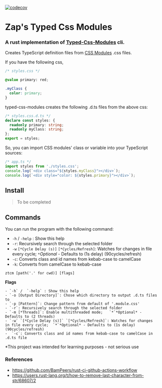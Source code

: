 
[![codecov](https://codecov.io/gh/eZaplachi/ztcm/branch/main/graph/badge.svg?token=V8CJWT9BQK)](https://codecov.io/gh/eZaplachi/ztcm)

# Zap's Typed Css Modules

### A rust implementation of [Typed-Css-Modules](https://github.com/Quramy/typed-css-modules) cli.

Creates TypeScript definition files from [CSS Modules](https://github.com/css-modules/css-modules) .css files.

If you have the following css,

```css
/* styles.css */

@value primary: red;

.myClass {
  color: primary;
}
```

typed-css-modules creates the following .d.ts files from the above css:

```ts
/* styles.css.d.ts */
declare const styles: {
  readonly primary: string;
  readonly myClass: string;
};
export = styles;
```

So, you can import CSS modules' class or variable into your TypeScript sources:

```ts
/* app.ts */
import styles from './styles.css';
console.log(`<div class="${styles.myClass}"></div>`);
console.log(`<div style="color: ${styles.primary}"></div>`);
```

## Install

> To be completed

## Commands

You can run the program with the following command:

- `-h` /  `-help` : Show this help 
- `-r`: Recursively search through the selected folder
- `-w` `[*Cycle Delay (s)]` `[*Cycles/Refresh]`: Watches for changes in file every cycle;  `*`*Optional* - Defaults to (1s delay) (90cycles/refresh)
-  `-c`: Converts class and id names from kebab-case to camelCase
- `-k`: Converts from camelCase to kebab-case

```
ztcm [path('.' for cwd)] [flags]
```

**Flags**

```
- `-h` /  `-help` : Show this help 
- `-o [Output Directory]`: Chose which directory to output .d.ts files to
- `-p [Pattern]`: Change pattern from default of '.module.css'
- `-r`: Recursively search through the selected folder
- `-m [*Threads]`: Enable multithreaded mode;   `*`*Optional* - Defaults to (2 threads)
- `-w` `[*Cycle Delay (s)]` `[*Cycles/Refresh]`: Watches for changes in file every cycle;  `*`*Optional* - Defaults to (1s delay) (90cycles/refresh)
-  `-c`: Converts class and id names from kebab-case to camelCase in .d.ts file
```

*This project was intended for learning purposes - not serious use


### References

- https://github.com/BamPeers/rust-ci-github-actions-workflow
- https://users.rust-lang.org/t/how-to-remove-last-character-from-str/68607/2
